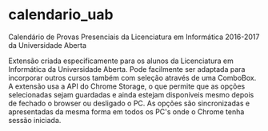 # calendario_uab

Calendário de Provas Presenciais da Licenciatura em Informática 2016-2017 da Universidade Aberta

Extensão criada especificamente para os alunos da Licenciatura em Informática da Universidade Aberta. 
Pode facilmente ser adaptada para incorporar outros cursos também com seleção através de uma ComboBox.
A extensão usa a API do Chrome Storage, o que permite que as opções selecionadas sejam guardadas e ainda estejam disponíveis mesmo depois de fechado o browser ou desligado o PC. 
As opções são sincronizadas e apresentadas da mesma forma em todos os PC's onde o Chrome tenha sessão iniciada.

